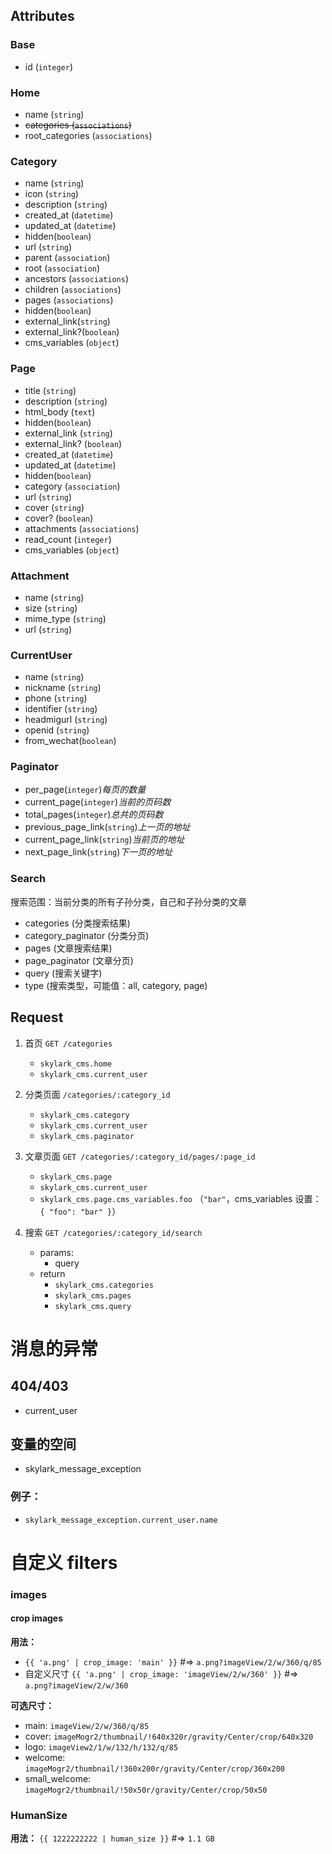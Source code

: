 ## Attributes
### Base
- id (`integer`)

### Home
- name (`string`)
- ~~categories (`associations`)~~
- root_categories (`associations`)

### Category
- name (`string`)
- icon (`string`)
- description (`string`)
- created_at (`datetime`)
- updated_at (`datetime`)
- hidden(`boolean`)
- url (`string`)
- parent (`association`)
- root (`association`)
- ancestors (`associations`)
- children (`associations`)
- pages (`associations`)
- hidden(`boolean`)
- external_link(`string`)
- external_link?(`boolean`)
- cms_variables (`object`)

### Page
- title (`string`)
- description (`string`)
- html_body (`text`)
- hidden(`boolean`)
- external_link (`string`)
- external_link? (`boolean`)
- created_at (`datetime`)
- updated_at (`datetime`)
- hidden(`boolean`)
- category (`association`)
- url (`string`)
- cover (`string`)
- cover? (`boolean`)
- attachments (`associations`)
- read_count (`integer`)
- cms_variables (`object`)

### Attachment
- name (`string`)
- size (`string`)
- mime_type (`string`)
- url (`string`)

### CurrentUser
- name (`string`)
- nickname (`string`)
- phone (`string`)
- identifier (`string`)
- headmigurl (`string`)
- openid (`string`)
- from_wechat(`boolean`)

### Paginator
- per_page(`integer`)*每页的数量*
- current_page(`integer`)*当前的页码数*
- total_pages(`integer`)*总共的页码数*
- previous_page_link(`string`)*上一页的地址*
- current_page_link(`string`)*当前页的地址*
- next_page_link(`string`)*下一页的地址*

### Search
搜索范围：当前分类的所有子孙分类，自己和子孙分类的文章

- categories (分类搜索结果)
- category_paginator (分类分页)
- pages (文章搜索结果)
- page_paginator (文章分页)
- query (搜索关键字)
- type (搜索类型，可能值：all, category, page)

## Request

1. 首页 `GET /categories`
    - `skylark_cms.home`
    - `skylark_cms.current_user`

1. 分类页面 `/categories/:category_id`
    - `skylark_cms.category`
    - `skylark_cms.current_user`
    - `skylark_cms.paginator`

1. 文章页面 `GET /categories/:category_id/pages/:page_id`
    - `skylark_cms.page`
    - `skylark_cms.current_user`
    - `skylark_cms.page.cms_variables.foo` （`"bar"`，cms_variables 设置： `{ "foo": "bar" }`）

1. 搜索 `GET /categories/:category_id/search`
    - params:
        - query
    - return
        - `skylark_cms.categories`
        - `skylark_cms.pages`
        - `skylark_cms.query`

# 消息的异常

## 404/403
- current_user

## 变量的空间
- skylark_message_exception

### 例子：
- `skylark_message_exception.current_user.name`


# 自定义 filters

### images

#### crop images

**用法：**
- `{{ 'a.png' | crop_image: 'main' }}` #=> `a.png?imageView/2/w/360/q/85`
- 自定义尺寸 `{{ 'a.png' | crop_image: 'imageView/2/w/360' }}` #=> `a.png?imageView/2/w/360`

**可选尺寸：**
- main: `imageView/2/w/360/q/85`
- cover: `imageMogr2/thumbnail/!640x320r/gravity/Center/crop/640x320`
- logo: `imageView2/1/w/132/h/132/q/85`
- welcome: `imageMogr2/thumbnail/!360x200r/gravity/Center/crop/360x200`
- small_welcome: `imageMogr2/thumbnail/!50x50r/gravity/Center/crop/50x50`

### HumanSize
**用法：** `{{ 1222222222 | human_size }}` #=> `1.1 GB`
